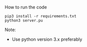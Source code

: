 How to run the code

```
pip3 install -r requirements.txt 
python3 server.pu
```

Note:
- Use python version 3.x preferably 

